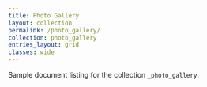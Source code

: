 ```yaml
---
title: Photo Gallery
layout: collection
permalink: /photo_gallery/
collection: photo_gallery
entries_layout: grid
classes: wide
---
```


Sample document listing for the collection `_photo_gallery`.